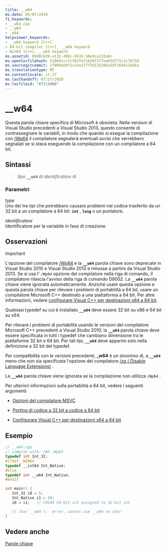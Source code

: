 ```yaml
---
title: __w64
ms.date: 05/07/2019
f1_keywords:
- __w64_cpp
- __w64
- _w64
helpviewer_keywords:
- __w64 keyword [C++]
- 64-bit compiler [C++], __w64 keyword
- Win64 [C++], __w64 keyword
ms.assetid: b9d0c820-e132-40bc-b532-56edca132a6c
ms.openlocfilehash: 52069cccfcfb2fef1b28f2f7ee65d771c2c76750
ms.sourcegitcommit: 1f009ab0f2cc4a177f2d1353d5a38f164612bdb1
ms.translationtype: MT
ms.contentlocale: it-IT
ms.lasthandoff: 07/27/2020
ms.locfileid: "87213086"
---
```

# <a name="__w64"></a>__w64

Questa parola chiave specifica di Microsoft è obsoleta. Nelle versioni di Visual Studio precedenti a Visual Studio 2013, questo consente di contrassegnare le variabili, in modo che quando si esegue la compilazione con [/Wp64](../build/reference/wp64-detect-64-bit-portability-issues.md) il compilatore segnalerà eventuali avvisi che verrebbero segnalati se si stava eseguendo la compilazione con un compilatore a 64 bit.

## <a name="syntax"></a>Sintassi

> *tipo* **`__w64`** di *identificatore* di

### <a name="parameters"></a>Parametri

*type*<br/>
Uno dei tre tipi che potrebbero causare problemi nel codice trasferito da un 32 bit a un compilatore a 64 bit: **`int`** , **`long`** o un puntatore.

*identificatore*<br/>
Identificatore per la variabile in fase di creazione.

## <a name="remarks"></a>Osservazioni

> [!IMPORTANT]
> L'opzione del compilatore [/Wp64](../build/reference/wp64-detect-64-bit-portability-issues.md) e la **`__w64`** parola chiave sono deprecate in Visual Studio 2010 e Visual Studio 2013 e rimosse a partire da Visual Studio 2013. Se si usa l' `/Wp64` opzione del compilatore nella riga di comando, il compilatore rilascia l'avviso della riga di comando D9002. La **`__w64`** parola chiave viene ignorata automaticamente. Anziché usare questa opzione e questa parola chiave per rilevare i problemi di portabilità a 64 bit, usare un compilatore Microsoft C++ destinato a una piattaforma a 64 bit. Per altre informazioni, vedere [configurare Visual C++ per destinazioni x64 a 64 bit](../build/configuring-programs-for-64-bit-visual-cpp.md).

Qualsiasi typedef su cui è installato **`__w64`** deve essere 32 bit su x86 e 64 bit su x64.

Per rilevare i problemi di portabilità usando le versioni del compilatore Microsoft C++ precedenti a Visual Studio 2010, la **`__w64`** parola chiave deve essere specificata in tutti i typedef che cambiano dimensione tra le piattaforme 32 bit e 64 bit. Per tali tipi, **`__w64`** deve apparire solo nella definizione a 32 bit del typedef.

Per compatibilità con le versioni precedenti, **_w64** è un sinonimo di, a **`__w64`** meno che non sia specificata l'opzione del compilatore [/za \( Disable Language Extensions)](../build/reference/za-ze-disable-language-extensions.md) .

La **`__w64`** parola chiave viene ignorata se la compilazione non utilizza `/Wp64` .

Per ulteriori informazioni sulla portabilità a 64 bit, vedere i seguenti argomenti:

- [Opzioni del compilatore MSVC](../build/reference/compiler-options.md)

- [Porting di codice a 32 bit a codice a 64 bit](../build/common-visual-cpp-64-bit-migration-issues.md)

- [Configurare Visual C++ per destinazioni x64 a 64 bit](../build/configuring-programs-for-64-bit-visual-cpp.md)

## <a name="example"></a>Esempio

```cpp
// __w64.cpp
// compile with: /W3 /Wp64
typedef int Int_32;
#ifdef _WIN64
typedef __int64 Int_Native;
#else
typedef int __w64 Int_Native;
#endif

int main() {
   Int_32 i0 = 5;
   Int_Native i1 = 10;
   i0 = i1;   // C4244 64-bit int assigned to 32-bit int

   // char __w64 c;  error, cannot use __w64 on char
}
```

## <a name="see-also"></a>Vedere anche

[Parole chiave](../cpp/keywords-cpp.md)
